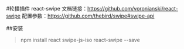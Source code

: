 #轮播插件 react-swipe
    文档链接：https://github.com/voronianski/react-swipe
    配置参数：https://github.com/thebird/swipe#swipe-api

##安装
 >npm install react swipe-js-iso react-swipe --save

